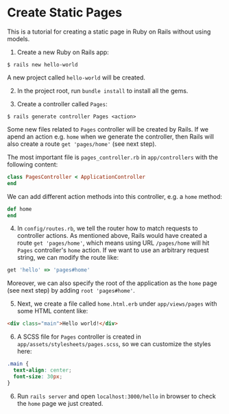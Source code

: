 # Create Static Pages

This is a tutorial for creating a static page in Ruby on Rails without using models.

1. Create a new Ruby on Rails app:

  ```console
  $ rails new hello-world
  ```

  A new project called `hello-world` will be created.

2. In the project root, run `bundle install` to install all the gems.

3. Create a controller called `Pages`:

  ```console
  $ rails generate controller Pages <action>
  ```

  Some new files related to `Pages` controller will be created by Rails. If we apend an action e.g. `home` when we generate the controller, then Rails will also create a route `get 'pages/home'` (see next step).
  
  The most important file is `pages_controller.rb` in `app/controllers` with the following content:

  ```ruby
  class PagesController < ApplicationController
  end
  ```

  We can add different action methods into this controller, e.g. a `home` method:

  ```ruby
  def home
  end
  ```

4. In `config/routes.rb`, we tell the router how to match requests to controller actions. As mentioned above, Rails would have created a route `get 'pages/home'`, which means using URL `/pages/home` will hit `Pages` controller's `home` action. If we want to use an arbitrary request string, we can modify the route like:

  ```ruby
  get 'hello' => 'pages#home'
  ```
  
  Moreover, we can also specify the root of the application as the `home` page (see next step) by adding `root 'pages#home'`.

5. Next, we create a file called `home.html.erb` under `app/views/pages` with some HTML content like:

  ```html
  <div class="main">Hello world!</div>
  ```

6. A SCSS file for `Pages` controller is created in `app/assets/stylesheets/pages.scss`, so we can customize the styles here:

 ```css
 .main {
   text-align: center;
   font-size: 30px;
 }
 ```

6. Run `rails server` and open `localhost:3000/hello` in browser to check the `home` page we just created. 
